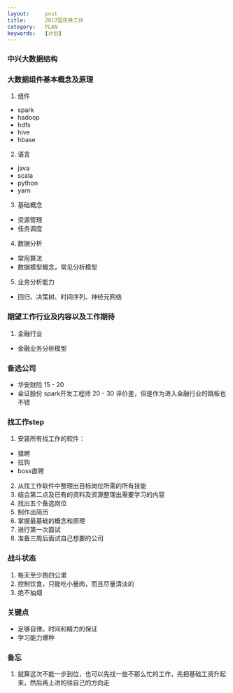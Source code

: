 ```yaml
---
layout:     post
title:      2017国庆换工作
category:   PLAN
keywords:   [计划]
---
```

### 中兴大数据结构

### 大数据组件基本概念及原理
1. 组件
- spark
- hadoop
- hdfs
- hive
- hbase

2. 语言
- java
- scala
- python
- yarn

3. 基础概念
- 资源管理
- 任务调度

4. 数据分析
- 常用算法
- 数据模型概念，常见分析模型

5. 业务分析能力
- 回归、决策树、时间序列、神经元网络

### 期望工作行业及内容以及工作期待
1. 金融行业
- 金融业务分析模型


### 备选公司
- 华安财险  15 - 20
- 金证股份  spark开发工程师 20 - 30  评价差，但是作为进入金融行业的跳板也不错

### 找工作step
1. 安装所有找工作的软件：
- 猎聘
- 拉钩
- boss直聘

2. 从找工作软件中整理出目标岗位所需的所有技能
3. 结合第二点及已有的资料及资源整理出需要学习的内容
4. 找出五个备选岗位
5. 制作出简历
6. 掌握最基础的概念和原理
7. 进行第一次面试
8. 准备三周后面试自己想要的公司


### 战斗状态
1. 每天至少跑四公里
2. 控制饮食，只能吃小量肉，而且尽量清淡的
3. 绝不抽烟


### 关键点
- 足够自律。时间和精力的保证
- 学习能力爆种


### 备忘
1. 就算这次不能一步到位，也可以先找一些不那么忙的工作，先把基础工资升起来，然后再上进的往自己的方向走
